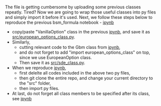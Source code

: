 The file is getting cumbersome by uploading some previous classes repeatly. 
Tired? Now we are going to wrap those useful classes into py files and simply import it before it's used.
Next, we follow these steps below to reproduce 
the previous bsm_formula notebook - [ipynb](../src/bsm_formula_v01.ipynb)

- copy/paste  "VanillaOption" class in the previous 
  [ipynb](../src/european_options_class.ipynb), and save it as 
  [src/european_options_class.py](../src/european_options_class.py).
- Similarly, 
    - cutting relevant code to the Gbm class from [ipynb](../src/bsm_formula_v01.ipynb), 
    - and do not forget to add "import european_options_class" on top, since we use EuropeanOption class.
    - Then save it as [src/sde_class.py](../src/sde_class.py).  
- When we reproduce [ipynb](../src/bsm_formula_v01.ipynb), 
    - first delelte all codes included in the above two py files, 
    - then git clone the entire repo, and change your current directory to the "src" folder, 
    - then import py files.
- At last, do not forget all class members to be specified after its class, see [ipynb](../src/bsm_formula_v02.ipynb)
